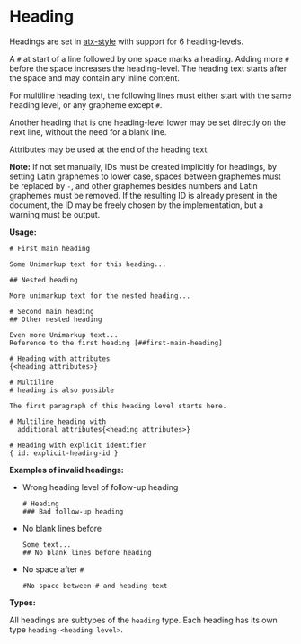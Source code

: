 # Heading

Headings are set in [atx-style](http://www.aaronsw.com/2002/atx/intro) with support for 6 heading-levels.

A `#` at start of a line followed by one space marks a heading.
Adding more `#` before the space increases the heading-level.
The heading text starts after the space and may contain any inline content.

For multiline heading text, the following lines must either start with the same heading level, or any grapheme except `#`.

Another heading that is one heading-level lower may be set directly on the next line, without the need for a blank line.

Attributes may be used at the end of the heading text.

**Note:** If not set manually, IDs must be created implicitly for headings, by setting Latin graphemes to lower case, spaces between graphemes must be replaced by `-`, and other graphemes besides numbers and Latin graphemes must be removed.
If the resulting ID is already present in the document, the ID may be freely chosen by the implementation,
but a warning must be output.

**Usage:**

```
# First main heading

Some Unimarkup text for this heading...

## Nested heading

More unimarkup text for the nested heading...

# Second main heading
## Other nested heading

Even more Unimarkup text...
Reference to the first heading [##first-main-heading]

# Heading with attributes
{<heading attributes>}

# Multiline
# heading is also possible

The first paragraph of this heading level starts here.

# Multiline heading with
  additional attributes{<heading attributes>}

# Heading with explicit identifier
{ id: explicit-heading-id }
```

**Examples of invalid headings:**

- Wrong heading level of follow-up heading

  ```
  # Heading
  ### Bad follow-up heading
  ```

- No blank lines before

  ```
  Some text...
  ## No blank lines before heading
  ```

- No space after `#`

  ```
  #No space between # and heading text
  ```

**Types:**

All headings are subtypes of the `heading` type.
Each heading has its own type `heading-<heading level>`.
